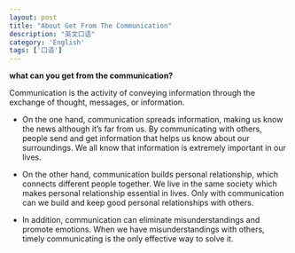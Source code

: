```yaml
---
layout: post
title: "About Get From The Communication"
description: "英文口语"
category: 'English' 
tags: ['口语']
---
```



**what can you get from the communication?**

 Communication is the activity of conveying information through the exchange of thought, messages, or information. 

- On the one hand, communication spreads information, making us know the news although it’s far from us. By communicating with others, people send and get information that helps us know about our surroundings. We all know that information is extremely important in our lives. 

- On the other hand, communication builds personal relationship, which connects different people together. We live in the same society which makes personal relationship essential in lives. Only with communication can we build and keep good personal relationships with others.

- In addition, communication can eliminate misunderstandings and promote emotions. When we have misunderstandings with others, timely communicating is the only effective way to solve it. 


<!--more-->






